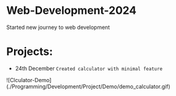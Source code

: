 # Web-Development-2024

Started new journey to web development

# Projects:

- 24th December `Created calculator with minimal feature`

![Clculator-Demo] (./Programming/Development/Project/Demo/demo_calculator.gif)
